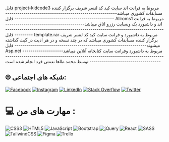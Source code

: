 فایل project-kidcode3 مربوط به فرانت اند سایت کید کد لنسر شریف برگزار کننده مسابقات کشوری میباشد--------------------------------------------------------------------------------------------------------
فایل Allroms1 مربوط به فرانت اند و داشبورد یک وبسایت رزرو اتاق میباشد------------------------------------------------------------------------------------------------------------------------------
فایل template.rar مربوط به داشبورد و فرانت سایت کید کد لنسر شریف برگزار کننده مسابقات کشوری میباشد که در چند نسخه و در هر ادیت در گیت گذاشته میشوند-----------------------------------------------------------------
فایل Asp.net مربوط به داشبورد وفرانت سایت کتابخانه آنلاین میباشد-------------------------------------------------------------------------------------------------------------------------------------
توسط محمد طاها نعمتی فرد انجام شده است

## 🌐 شبکه های اجتماعی:
[![Facebook](https://img.shields.io/badge/Facebook-%231877F2.svg?logo=Facebook&logoColor=white)](https://facebook.com/alipalvane) [![Instagram](https://img.shields.io/badge/Instagram-%23E4405F.svg?logo=Instagram&logoColor=white)](https://instagram.com/tahagem) [![LinkedIn](https://img.shields.io//LinkedIn-%230077B5.svg?logo=linkedin&logoColor=white)](https://linkedin.com/in/) [![Stack Overflow](https://img.shields.io/badge/-Stackoverflow-FE7A16?logo=stack-overflow&logoColor=white)](https://stackoverflow.com/users/) [![Twitter](https://img.shields.io/badge/Twitter-%231DA1F2.svg?logo=Twitter&logoColor=white)](https://twitter.com/) 

# 💻  مهارت های من :
![CSS3](https://img.shields.io/badge/css3-%231572B6.svg?style=flat&logo=css3&logoColor=white) ![HTML5](https://img.shields.io/badge/html5-%23E34F26.svg?style=flat&logo=html5&logoColor=white) ![JavaScript](https://img.shields.io/badge/javascript-%23323330.svg?style=flat&logo=javascript&logoColor=%23F7DF1E)  ![Bootstrap](https://img.shields.io/badge/bootstrap-%23563D7C.svg?style=flat&logo=bootstrap&logoColor=white) ![jQuery](https://img.shields.io/badge/jquery-%230769AD.svg?style=flat&logo=jquery&logoColor=white)  ![React](https://img.shields.io/badge/react-%2320232a.svg?style=flat&logo=react&logoColor=%2361DAFB) ![SASS](https://img.shields.io/badge/SASS-hotpink.svg?style=flat&logo=SASS&logoColor=white) ![TailwindCSS](https://img.shields.io/badge/tailwindcss-%2338B2AC.svg?style=flat&logo=tailwind-css&logoColor=white) 	![Figma](https://img.shields.io/badge/figma-%23F24E1E.svg?style=flat&logo=figma&logoColor=white)  ![Trello](https://img.shields.io/badge/Trello-%23026AA7.svg?style=flat&logo=Trello&logoColor=white)
